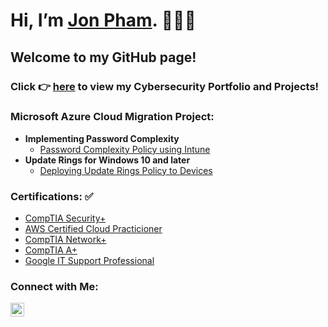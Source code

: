 # Hi, I’m [Jon Pham](https://github.com/jonphamm). 👩🏻‍💻
## Welcome to my GitHub page!
### Click 👉 [here](https://github.com/jonphamm/JonCybersecurityPortfolio) to view my Cybersecurity Portfolio and Projects! 
 
### Microsoft Azure Cloud Migration Project:

- <b>Implementing Password Complexity</b>
  - [Password Complexity Policy using Intune]()
- <b>Update Rings for Windows 10 and later</b>
  - [Deploying Update Rings Policy to Devices]()


### Certifications: ✅

- [CompTIA Security+](https://www.credly.com/badges/2f045b81-7a04-42f2-8626-0aace0d59ec9/linked_in_profile)
- [AWS Certified Cloud Practicioner](https://www.credly.com/badges/7fdc95be-d5a0-4800-81ec-ba3ed22113dd/linked_in_profile)
- [CompTIA Network+](https://www.credly.com/badges/a20191b8-ce2c-4614-804d-4dac7cfcd4bd/linked_in_profile)
- [CompTIA A+](https://www.credly.com/badges/2d082e16-a52b-4306-ab5e-3f7d9ee628ea/linked_in_profile)
- [Google IT Support Professional](https://www.coursera.org/account/accomplishments/specialization/certificate/S9FR4EGGP64C)

### Connect with Me:

[<img align="left" alt="JonPham | LinkedIn" width="22px" src="https://cdn.jsdelivr.net/npm/simple-icons@v3/icons/linkedin.svg" />][linkedin]

[linkedin]: https://www.linkedin.com/in/jonphamm
